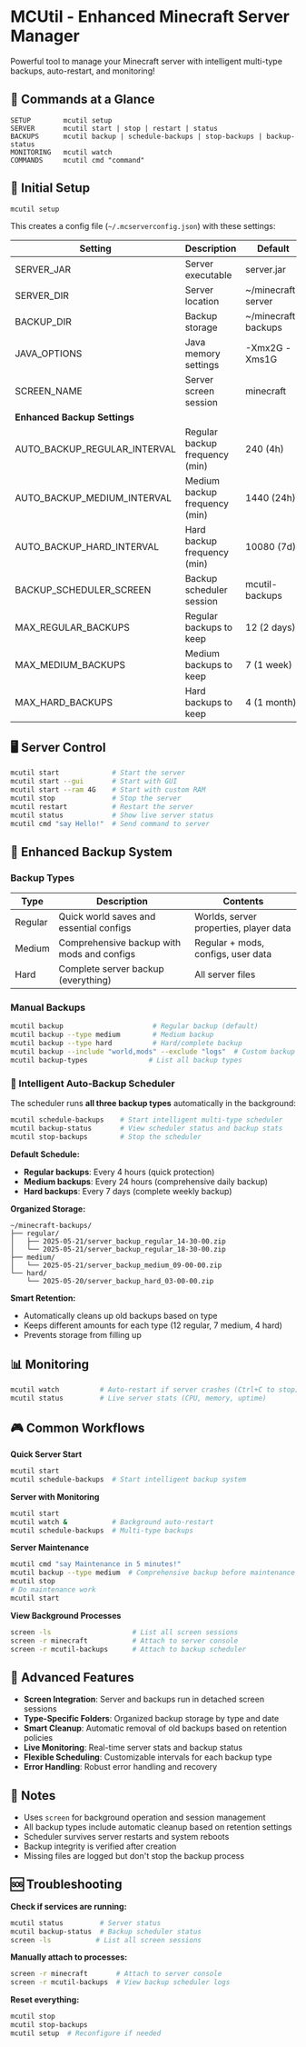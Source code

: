 # MCUtil - Enhanced Minecraft Server Manager

Powerful tool to manage your Minecraft server with intelligent multi-type backups, auto-restart, and monitoring!

## 🎯 Commands at a Glance

```
SETUP        mcutil setup
SERVER       mcutil start | stop | restart | status
BACKUPS      mcutil backup | schedule-backups | stop-backups | backup-status
MONITORING   mcutil watch
COMMANDS     mcutil cmd "command"
```

## 🚀 Initial Setup

```bash
mcutil setup
```

This creates a config file (`~/.mcserverconfig.json`) with these settings:

| Setting                      | Description                    | Default             |
|------------------------------|--------------------------------|---------------------|
| SERVER_JAR                   | Server executable              | server.jar          |
| SERVER_DIR                   | Server location                | ~/minecraft-server  |
| BACKUP_DIR                   | Backup storage                 | ~/minecraft-backups |
| JAVA_OPTIONS                 | Java memory settings           | -Xmx2G -Xms1G       |
| SCREEN_NAME                  | Server screen session          | minecraft           |
| **Enhanced Backup Settings** |                                |                     |
| AUTO_BACKUP_REGULAR_INTERVAL | Regular backup frequency (min) | 240 (4h)            |
| AUTO_BACKUP_MEDIUM_INTERVAL  | Medium backup frequency (min)  | 1440 (24h)          |
| AUTO_BACKUP_HARD_INTERVAL    | Hard backup frequency (min)    | 10080 (7d)          |
| BACKUP_SCHEDULER_SCREEN      | Backup scheduler session       | mcutil-backups      |
| MAX_REGULAR_BACKUPS          | Regular backups to keep        | 12 (2 days)         |
| MAX_MEDIUM_BACKUPS           | Medium backups to keep         | 7 (1 week)          |
| MAX_HARD_BACKUPS             | Hard backups to keep           | 4 (1 month)         |

## 🖥️ Server Control

```bash
mcutil start             # Start the server
mcutil start --gui       # Start with GUI
mcutil start --ram 4G    # Start with custom RAM
mcutil stop              # Stop the server
mcutil restart           # Restart the server
mcutil status            # Show live server status
mcutil cmd "say Hello!"  # Send command to server
```

## 💾 Enhanced Backup System

### Backup Types

| Type     | Description                                    | Contents                                    |
|----------|------------------------------------------------|---------------------------------------------|
| Regular  | Quick world saves and essential configs       | Worlds, server properties, player data     |
| Medium   | Comprehensive backup with mods and configs    | Regular + mods, configs, user data         |
| Hard     | Complete server backup (everything)           | All server files                           |

### Manual Backups
```bash
mcutil backup                      # Regular backup (default)
mcutil backup --type medium        # Medium backup
mcutil backup --type hard          # Hard/complete backup
mcutil backup --include "world,mods" --exclude "logs"  # Custom backup
mcutil backup-types               # List all backup types
```

### 🤖 Intelligent Auto-Backup Scheduler

The scheduler runs **all three backup types** automatically in the background:

```bash
mcutil schedule-backups    # Start intelligent multi-type scheduler
mcutil backup-status       # View scheduler status and backup stats
mcutil stop-backups        # Stop the scheduler
```

**Default Schedule:**
- **Regular backups**: Every 4 hours (quick protection)
- **Medium backups**: Every 24 hours (comprehensive daily backup)
- **Hard backups**: Every 7 days (complete weekly backup)

**Organized Storage:**
```
~/minecraft-backups/
├── regular/
│   ├── 2025-05-21/server_backup_regular_14-30-00.zip
│   └── 2025-05-21/server_backup_regular_18-30-00.zip
├── medium/
│   └── 2025-05-21/server_backup_medium_09-00-00.zip
└── hard/
    └── 2025-05-20/server_backup_hard_03-00-00.zip
```

**Smart Retention:**
- Automatically cleans up old backups based on type
- Keeps different amounts for each type (12 regular, 7 medium, 4 hard)
- Prevents storage from filling up

## 📊 Monitoring

```bash
mcutil watch          # Auto-restart if server crashes (Ctrl+C to stop)
mcutil status         # Live server stats (CPU, memory, uptime)
```

## 🎮 Common Workflows

**Quick Server Start**
```bash
mcutil start
mcutil schedule-backups  # Start intelligent backup system
```

**Server with Monitoring**
```bash
mcutil start
mcutil watch &           # Background auto-restart
mcutil schedule-backups  # Multi-type backups
```

**Server Maintenance**
```bash
mcutil cmd "say Maintenance in 5 minutes!"
mcutil backup --type medium  # Comprehensive backup before maintenance
mcutil stop
# Do maintenance work
mcutil start
```

**View Background Processes**
```bash
screen -ls                    # List all screen sessions
screen -r minecraft           # Attach to server console
screen -r mcutil-backups      # Attach to backup scheduler
```

## 🔧 Advanced Features

- **Screen Integration**: Server and backups run in detached screen sessions
- **Type-Specific Folders**: Organized backup storage by type and date
- **Smart Cleanup**: Automatic removal of old backups based on retention policies
- **Live Monitoring**: Real-time server stats and backup status
- **Flexible Scheduling**: Customizable intervals for each backup type
- **Error Handling**: Robust error handling and recovery

## 📝 Notes

- Uses `screen` for background operation and session management
- All backup types include automatic cleanup based on retention settings
- Scheduler survives server restarts and system reboots
- Backup integrity is verified after creation
- Missing files are logged but don't stop the backup process

## 🆘 Troubleshooting

**Check if services are running:**
```bash
mcutil status         # Server status
mcutil backup-status  # Backup scheduler status
screen -ls           # List all screen sessions
```

**Manually attach to processes:**
```bash
screen -r minecraft       # Attach to server console
screen -r mcutil-backups  # View backup scheduler logs
```

**Reset everything:**
```bash
mcutil stop
mcutil stop-backups
mcutil setup  # Reconfigure if needed
```